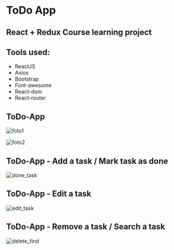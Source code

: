 # ToDo App

## React + Redux Course learning project

## Tools used:
- ReactJS
- Axios
- Bootstrap
- Font-awesome
- React-dom
- React-router

## ToDo-App
![foto1](https://user-images.githubusercontent.com/81381511/213285877-ad2becdc-a770-4f4e-b76b-858f37fc597f.png)


![foto2](https://user-images.githubusercontent.com/81381511/213285901-c5634cba-9ea7-4f68-a58b-93b81da57e76.png)

## ToDo-App - Add a task / Mark task as done
![done_task](https://user-images.githubusercontent.com/81381511/213285927-81da1e1f-e7f6-47ed-9b70-61ded1f45f0d.gif)

## ToDo-App - Edit a task
![edit_task](https://user-images.githubusercontent.com/81381511/213285979-73e7b52c-1aea-440e-83c9-0d634e8772b0.gif)

## ToDo-App - Remove a task / Search a task
![delete_find](https://user-images.githubusercontent.com/81381511/213286054-722582ed-c84a-4fdc-a68a-1621634a38ae.gif)
